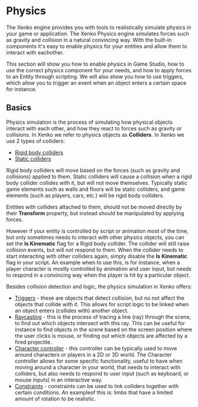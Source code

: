 # Physics

<div class="doc-incomplete"/>

The Xenko engine provides you with tools to realistically simulate physics in your game or application. The Xenko Physics engine simulates forces such as gravity and collision in a natural convincing way. With the built-in components it's easy to enable physics for your entities and allow them to interact with eachother.

This section will show you how to enable physics in Game Studio, how to use the correct physics component for your needs, and how to apply forces to an Entity through scripting. We will also show you how to use triggers, which allow you to trigger an event when an object enters a certain space for instance.

## Basics

Physics simulation is the process of simulating how physical objects interact with each other, and how they react to forces such as gravity or collisions. In Xenko we refer to physics objects as **Colliders**. In Xenko we use 2 types of colliders:

* [Rigid body colliders](rigid-body.md)
* [Static colliders](static-collider.md)

Rigid body colliders will move based on the forces (such as gravity and collisions) applied to them. Static colliders will cause a collision when a rigid body collider collides with it, but will not move themselves. Typically static game elements such as walls and floors will be static colliders, and game elements (such as players, cars, etc.) will be rigid body colliders.

Entities with colliders attached to them, should not be moved directly by their **Transform** property, but instead should be manipulated by applying forces.

However if your entity is controlled by script or animation most of the time, but only sometimes needs to interact with other physics objects, you can set the **Is Kinematic** flag for a Rigid body collider. The collider will still raise collision events, but will not respond to them. When the collider needs to start interacting with other colliders again, simply disable the **Is Kinematic** flag in your script.
An example when to use this, is for instance, when a player character is mostly controlled by animation and user input, but needs to respond in a convincing way when the player is hit by a particular object. 

Besides collision detection and logic, the physics simulation in Xenko offers:

* [Triggers](triggers.md) - these are objects that detect collision, but no not affect the objects that collide with it. This allows for script logic to be linked when an object enters (collides with) another object.
* [Raycasting](raycasting.md) - this is the process of tracing a line (ray) through the scene, to find out which objects intersect with this ray. This can be useful for instance to find objects in the scene based on the screen position where the user clicks is mouse, or finding out which objects are affected by a fired projectile.
* [Character controller](character-controller.md) - this controller can be typically used to move around characters or players in a 2D or 3D world. The Character controller allows for some specific functionality, useful to have when moving around a character in your world, that needs to interact with colliders, but also needs to respond to user input (such as keyboard, or mouse inputs) in an interactive way.
* [Constraints](constraints.md) - constraints can be used to link colliders together with certain conditions. An exampleof this is: limbs that have a limited amount of rotation to be realistic.  

